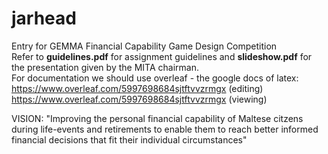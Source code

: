 # jarhead
Entry for GEMMA Financial Capability Game Design Competition  
Refer to **guidelines.pdf** for assignment guidelines and **slideshow.pdf** for the presentation given by the MITA chairman.  
For documentation we should use overleaf - the google docs of latex:  
https://www.overleaf.com/5997698684sjtftvvzrmgx (editing)  
https://www.overleaf.com/5997698684sjtftvvzrmgx (viewing)  
  
VISION: "Improving the personal financial capability of Maltese citzens during life-events and retirements to enable them to reach better informed financial decisions that fit their individual circumstances"
